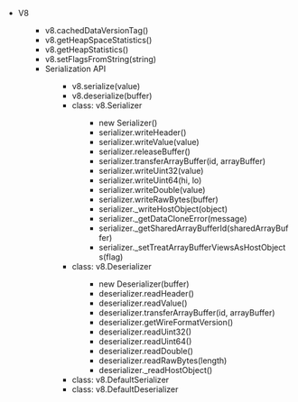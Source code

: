 <ul>
<li>V8
<ul>
<ul>
<li>v8.cachedDataVersionTag()</li>
<li>v8.getHeapSpaceStatistics()</li>
<li>v8.getHeapStatistics()</li>
<li>v8.setFlagsFromString(string)</li>
<li>Serialization API
<ul>
<ul>
<li>v8.serialize(value)</li>
<li>v8.deserialize(buffer)</li>
<li>class: v8.Serializer
<ul>
<ul>
<li>new Serializer()</li>
<li>serializer.writeHeader()</li>
<li>serializer.writeValue(value)</li>
<li>serializer.releaseBuffer()</li>
<li>serializer.transferArrayBuffer(id, arrayBuffer)</li>
<li>serializer.writeUint32(value)</li>
<li>serializer.writeUint64(hi, lo)</li>
<li>serializer.writeDouble(value)</li>
<li>serializer.writeRawBytes(buffer)</li>
<li>serializer._writeHostObject(object)</li>
<li>serializer._getDataCloneError(message)</li>
<li>serializer._getSharedArrayBufferId(sharedArrayBuffer)</li>
<li>serializer._setTreatArrayBufferViewsAsHostObjects(flag)</li>
</ul>
</ul>
</li>
<li>class: v8.Deserializer
<ul>
<ul>
<li>new Deserializer(buffer)</li>
<li>deserializer.readHeader()</li>
<li>deserializer.readValue()</li>
<li>deserializer.transferArrayBuffer(id, arrayBuffer)</li>
<li>deserializer.getWireFormatVersion()</li>
<li>deserializer.readUint32()</li>
<li>deserializer.readUint64()</li>
<li>deserializer.readDouble()</li>
<li>deserializer.readRawBytes(length)</li>
<li>deserializer._readHostObject()</li>
</ul>
</ul>
</li>
<li>class: v8.DefaultSerializer</li>
<li>class: v8.DefaultDeserializer</li>
</ul>
</ul>
</li>
</ul>
</ul>
</li>
</ul>
